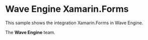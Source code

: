 # Wave Engine Xamarin.Forms

This sample shows the integration Xamarin.Forms in Wave Engine.
  

The **Wave Engine** team. 